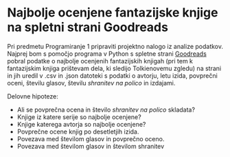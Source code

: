 # Najbolje ocenjene fantazijske knjige na spletni strani Goodreads

Pri predmetu Programiranje 1 pripraviti projektno nalogo iz analize podatkov. Najprej bom s pomočjo programa v Python s spletne strani [Goodreads](https://www.goodreads.com/shelf/show/fantasy) pobral podatke o najbolje ocenjenih fantazijskih knjigah (pri tem k fantazijskim knjiga prištevam dela, ki sledijo Tolkienovemu zgledu) na strani in jih uredil v .csv in .json datoteki s podatki o avtorju, letu izida, povprečni oceni, številu glasov, številu *shranitev na polico* in izdajami. 

Delovne hipoteze:
- Ali se povprečna ocena in število *shranitev na polico* skladata?
- Knjige iz katere serije so najbolje ocenjene?
- Knjige katerega avtorja so najbolje ocenjene?
- Povprečne ocene knjig po desetletjih izida.
- Povezava med številom glasov in povprečno oceno.
- Povezava med številom glasov in številom shranitev
